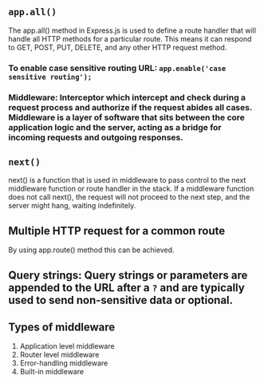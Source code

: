 ## `app.all()`

The app.all() method in Express.js is used to define a route handler that will handle all HTTP methods for a particular route. This means it can respond to GET, POST, PUT, DELETE, and any other HTTP request method.

### To enable case sensitive routing URL: `app.enable('case sensitive routing');`

### Middleware: Interceptor which intercept and check during a request process and authorize if the request abides all cases. **Middleware is a layer of software that sits between the core application logic and the server, acting as a bridge for incoming requests and outgoing responses.**

## `next()`

next() is a function that is used in middleware to pass control to the next middleware function or route handler in the stack. If a middleware function does not call next(), the request will not proceed to the next step, and the server might hang, waiting indefinitely.

## Multiple HTTP request for a common route

By using app.route() method this can be achieved.

## Query strings: Query strings or parameters are appended to the URL after a `?` and are typically used to send non-sensitive data or optional.

## Types of middleware

1. Application level middleware
2. Router level middleware
3. Error-handling middleware
4. Built-in middleware
